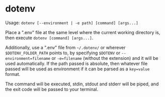 # dotenv

Usage: `dotenv [--environment | -e path] [command] [args...]`

Place a ".env" file at the same level where the current working directory is,
then execute `dotenv [command] [args...]`.

Additionally, use a ".env" file from `~/.dotenv/` or wherever `$DOTENV_FOLDER_PATH`
points to, by specifying `$DOTENV` or `--environment=filename` or `-e=filename` (without
the extension) and it will be used automatically. If the path passed is absolute,
then whatever file passed will be used as environment if it can be parsed as a
`key=value` format.

The command will be executed, stdin, stdout and stderr will be piped, and the
exit code will be passed to your terminal.